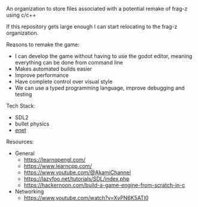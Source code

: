 An organization to store files associated with a potential remake of frag-z using c/c++

If this repository gets large enough I can start relocating to the frag-z organization.

Reasons to remake the game:
* I can develop the game without having to use the godot editor, meaning everything can be done from command line
* Makes automated builds easier
* Improve performance
* Have complete control over visual style
* We can use a typed programming language, improve debugging and testing

Tech Stack:
* SDL2
* bullet physics
* [enet](http://enet.bespin.org/)

Resources:
* General
  * https://learnopengl.com/
  * https://www.learncpp.com/
  * https://www.youtube.com/@AkamiChannel
  * https://lazyfoo.net/tutorials/SDL/index.php
  * https://hackernoon.com/build-a-game-engine-from-scratch-in-c
* Networking
  * https://www.youtube.com/watch?v=XvPN6K5ATl0
